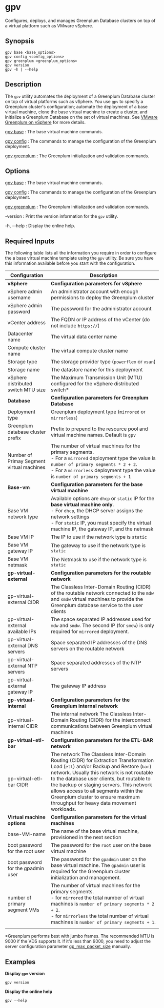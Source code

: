 # gpv 

Configures, deploys, and manages Greenplum Database clusters on top of a virtual platform such as VMware vSphere.

## <a id="section2"></a>Synopsis 

```
gpv base <base_options>
gpv config <config_options>
gpv greenplum <greenplum_options>
gpv version
gpv -h | --help
```

## <a id="section3"></a>Description 

The `gpv` utility automates the deployment of a Greenplum Database cluster on top of virtual platforms such as vSphere. You use `gpv` to specify a Greenplum cluster's configuration; automate the deployment of a base virtual machine, clone the base virtual machine to create a cluster, and initialize a Greenplum Database on the set of virtual machines. See [VMware Greenplum on vSphere](/gpvirtual/vsphere/index.html) for more details.

[gpv base](gpv-base.html)
:   The base virtual machine commands.

[gpv config](gpv-config.html)
:   The commands to manage the configuration of the Greenplum deployment.

[gpv greenplum](gpv-greenplum.html)
:   The Greenplum initialization and validation commands. 

## <a id="section4"></a>Options

[gpv base](gpv-base.html)
:   The base virtual machine commands.

[gpv config](gpv-config.html)
:   The commands to manage the configuration of the Greenplum deployment.

[gpv greenplum](gpv-greenplum.html)
:   The Greenplum initialization and validation commands.

-version
:   Print the version information for the `gpv` utility.

-h, --help
:   Display the online help. 

## <a id="info"></a>Required Inputs

The following table lists all the information you require in order to configure the a base virtual machine template using the `gpv` utility. Be sure you have this information available before you start with the configuration.

|Configuration|Description|
|-|-| 
|**vSphere**|**Configuration parameters for vSphere**|
|vSphere admin username|An administrator account with enough permissions to deploy the Greenplum cluster|
|vSphere admin password|The password for the administrator account| 
|vCenter address|The FQDN or IP address of the vCenter (do not include `https://`)|
|Datacenter name|The virtual data center name|
|Compute cluster name|The virtual compute cluster name|
|Storage type |The storage provider type (`powerflex` or `vsan`)|
|Storage name|The datastore name for this deployment|
|vSphere distributed switch MTU size|The Maximum Transmission Unit (MTU) configured for the vSphere distributed switch*|
|**Database**|**Configuration parameters for Greenplum Database**|
|Deployment type|Greenplum deployment type (`mirrored` or `mirrorless`)|
|Greenplum database cluster prefix |Prefix to prepend to the resource pool and virtual machine names. Default is `gpv`|
|Number of Primay Segment virtual machines | The number of virtual machines for the primary segments. <br/> - For a `mirrored` deployment type the value is `number of primary segments * 2 + 2`. <br/> - For a `mirrorless` deployment type the value is `number of primary segments + 1`|
|**Base-vm**|**Configuration parameters for the base virtual machine**|
|Base VM network type |Available options are `dhcp` or `static` IP for the **base virtual machine only**. <br/> - For `dhcp`, the DHCP server assigns the network settings <br/> - For `static` IP, you must specify the virtual machine IP, the gateway IP, and the netmask|
|Base VM IP| The IP to use if the network type is `static`|
|Base VM gateway IP|The gateway to use if the network type is `static`|
|Base VM netmask|The Netmask to use if the network type is `static`|
|**gp-virtual-external**|**Configuration parameters for the routable network**|
|gp-virtual-external CIDR|The Classless Inter-Domain Routing (CIDR) of the routable network connected to the `mdw` and `smdw` virtual machines to provide the Greenplum database service to the user clients|
|gp-virtual-external available IPs|The space separated IP addresses used for `mdw` and `smdw`. The second IP (for `smdw`) is only required for `mirrored` deployment.|
|gp-virtual-external DNS servers|Space separated IP addresses of the DNS servers on the routable network|
|gp-virtual-external NTP servers|Space separated addresses of the NTP servers|
|gp-virtual-external gateway IP|The gateway IP address|
|**gp-virtual-internal**|**Configuration parameters for the Greenplum internal network**|
|gp-virtual-internal CIDR|The internal network The Classless Inter-Domain Routing (CIDR) for the interconnect communications between Greenplum virtual machines|
|**gp-virtual-etl-bar**|**Configuration parameters for the ETL-BAR network**|
|gp-virtual-etl-bar CIDR|The network The Classless Inter-Domain Routing (CIDR) for Extraction Transformation Load (`etl`) and/or Backup and Restore (`bar`) network. Usually this network is not routable to the database user clients, but routable to the backup or staging servers. This network allows access to all segments within the Greenplum cluster to ensure maximum throughput for heavy data movement workloads.|
|**Virtual machine options**|**Configuration parameters for the virtual machines**|
|base-VM-name|The name of the base virtual machine, provisioned in the next section|
|boot password for the root user|The password for the `root` user on the base virtual machine|
|boot password for the gpadmin user|The password for the `gpadmin` user on the base virtual machine. The `gpadmin` user is required for the Greenplum cluster initialization and management.|
|number of primary segment VMs|The number of virtual machines for the primary segments. <br/> - for `mirrored` the total number of virtual machines is `number of primary segments * 2 + 2`. <br/> - for `mirrorless` the total number of virtual machines is `number of primary segments + 1`.|
|||

*Greenplum performs best with jumbo frames. The recommended MTU is 9000 if the VDS supports it. If it's less than 9000, you need to adjust the server configuration parameter [gp_max_packet_size](../../ref_guide/config_params/guc-list.html#gp_max_packet_size) manually.

## <a id="exs"></a>Examples 

**Display `gpv` version**

``` 
gpv version
```

**Display the online help**

``` 
gpv --help
```

